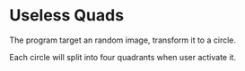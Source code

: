 # Useless Quads

The program target an random image, transform it to a circle. 

Each circle will split into four quadrants when user activate it.


